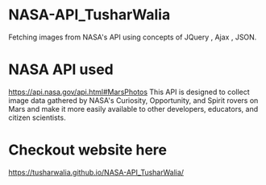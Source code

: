# NASA-API_TusharWalia
Fetching images from NASA's API using concepts of JQuery , Ajax , JSON.

# NASA API used
https://api.nasa.gov/api.html#MarsPhotos
This API is designed to collect image data gathered by NASA's Curiosity, Opportunity, and Spirit rovers on Mars and make it more easily available to other developers, educators, and citizen scientists.

# Checkout website here
https://tusharwalia.github.io/NASA-API_TusharWalia/
